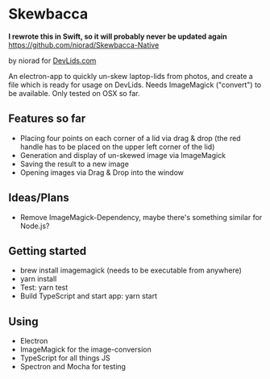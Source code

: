 # Skewbacca

**I rewrote this in Swift, so it will probably never be updated again**
https://github.com/niorad/Skewbacca-Native

by niorad for [DevLids.com](https://DevLids.com)

An electron-app to quickly un-skew laptop-lids from photos, and create a file which is ready for usage on DevLids.
Needs ImageMagick ("convert") to be available.
Only tested on OSX so far.

## Features so far

- Placing four points on each corner of a lid via drag & drop (the red handle has to be placed on the upper left corner of the lid)
- Generation and display of un-skewed image via ImageMagick
- Saving the result to a new image
- Opening images via Drag & Drop into the window

## Ideas/Plans

- Remove ImageMagick-Dependency, maybe there's something similar for Node.js?

## Getting started

- brew install imagemagick (needs to be executable from anywhere)
- yarn install
- Test: yarn test
- Build TypeScript and start app: yarn start

## Using

- Electron
- ImageMagick for the image-conversion
- TypeScript for all things JS
- Spectron and Mocha for testing
